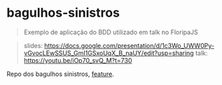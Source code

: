 # bagulhos-sinistros

> Exemplo de aplicação do BDD utilizado em talk no FloripaJS

> slides: https://docs.google.com/presentation/d/1c3Wo_UWW0Py-vGvocLEwSSUS_GmI1GSxoUqX_B_naUY/edit?usp=sharing
> talk: https://youtu.be/iOp70_svQ_M?t=730

Repo dos bagulhos sinistros, [feature](https://github.com/klarkc/bagulhos-sinistros/blob/master/features/serie_interativa_bagulhos_sinistros.feature).

